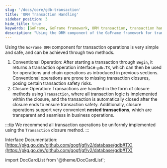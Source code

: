 ```yaml
---
slug: '/docs/core/gdb-transaction'
title: 'ORM Transaction Handling'
sidebar_position: 3
hide_title: true
keywords: [GoFrame, GoFrame framework, ORM transaction, transaction handling, closure operation, transaction safety, nested transaction, database, transaction interface, Go development]
description: "Using the ORM component of the GoFrame framework for transaction operations is very simple and safe, with two methods: conventional operation and closure operation. Conventional operation begins a transaction with Begin, returning a transaction interface gdb.TX, while closure operation encapsulates transaction logic using the Transaction method and automatically manages transaction closure, supporting nested transactions. It is recommended to use closure operation to ensure transaction safety."
---
```


Using the `GoFrame ORM` component for transaction operations is very simple and safe, and can be achieved through two methods.

1. Conventional Operation: After starting a transaction through `Begin`, it returns a transaction operation interface `gdb.TX`, which can then be used for operations and chain operations as introduced in previous sections. Conventional operations are prone to missing transaction closures, posing certain transaction safety risks.
2. Closure Operation: Transactions are handled in the form of closure methods using `Transaction`, where all transaction logic is implemented within the closure, and the transaction is automatically closed after the closure ends to ensure transaction safety. Additionally, closure operations support very convenient **nested transactions**, which are transparent and seamless in business operations.

:::tip
We recommend all transaction operations be uniformly implemented using the `Transaction` closure method.
:::

Interface Documentation: [https://pkg.go.dev/github.com/gogf/gf/v2/database/gdb#TX](https://pkg.go.dev/github.com/gogf/gf/v2/database/gdb#TX)

import DocCardList from '@theme/DocCardList';

<DocCardList />